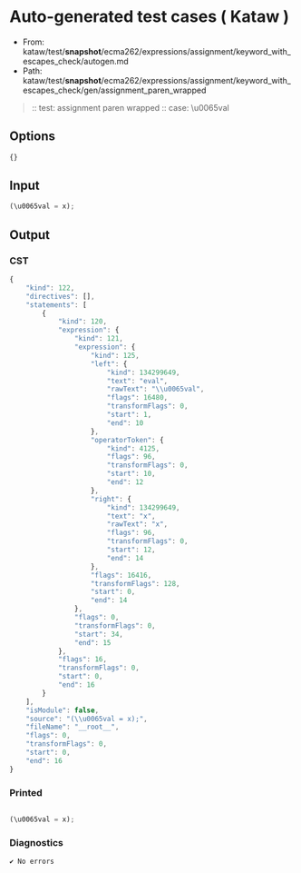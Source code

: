 # Auto-generated test cases ( Kataw )
- From: kataw/test/__snapshot__/ecma262/expressions/assignment/keyword_with_escapes_check/autogen.md
- Path: kataw/test/__snapshot__/ecma262/expressions/assignment/keyword_with_escapes_check/gen/assignment_paren_wrapped
> :: test: assignment paren wrapped
> :: case: \u0065val
## Options

`````js
{}
`````
## Input

`````js
(\u0065val = x);
`````
## Output

### CST

```javascript
{
    "kind": 122,
    "directives": [],
    "statements": [
        {
            "kind": 120,
            "expression": {
                "kind": 121,
                "expression": {
                    "kind": 125,
                    "left": {
                        "kind": 134299649,
                        "text": "eval",
                        "rawText": "\\u0065val",
                        "flags": 16480,
                        "transformFlags": 0,
                        "start": 1,
                        "end": 10
                    },
                    "operatorToken": {
                        "kind": 4125,
                        "flags": 96,
                        "transformFlags": 0,
                        "start": 10,
                        "end": 12
                    },
                    "right": {
                        "kind": 134299649,
                        "text": "x",
                        "rawText": "x",
                        "flags": 96,
                        "transformFlags": 0,
                        "start": 12,
                        "end": 14
                    },
                    "flags": 16416,
                    "transformFlags": 128,
                    "start": 0,
                    "end": 14
                },
                "flags": 0,
                "transformFlags": 0,
                "start": 34,
                "end": 15
            },
            "flags": 16,
            "transformFlags": 0,
            "start": 0,
            "end": 16
        }
    ],
    "isModule": false,
    "source": "(\\u0065val = x);",
    "fileName": "__root__",
    "flags": 0,
    "transformFlags": 0,
    "start": 0,
    "end": 16
}
```

### Printed

```javascript

(\u0065val = x);
```

### Diagnostics

```javascript
✔ No errors
```

